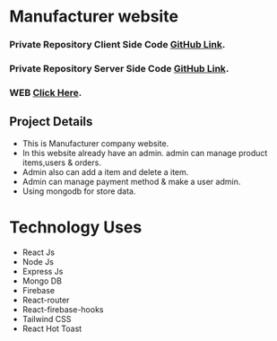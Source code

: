 # Manufacturer website

### Private Repository Client Side Code [GitHub Link](https://github.com/programming-hero-web-course1/manufacturer-website-client-side-MuhammadSA211999).

### Private Repository Server Side Code [GitHub Link](https://github.com/programming-hero-web-course1/manufacturer-website-server-side-MuhammadSA211999).

### WEB [Click Here](https://manufacturer-36735.firebaseapp.com).

## Project Details
* This is Manufacturer company website.
* In this website already have an admin. admin can manage product items,users & orders.
* Admin also can add a item and delete a item.
* Admin can manage payment method & make a user admin.
* Using mongodb for store data.

# Technology Uses
* React Js
* Node Js
* Express Js
* Mongo DB
* Firebase
* React-router
* React-firebase-hooks
* Tailwind CSS
* React Hot Toast
